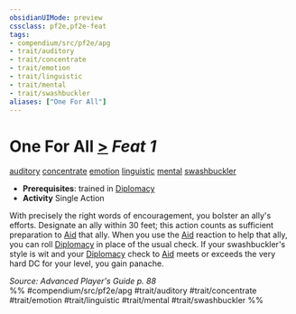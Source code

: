 ```yaml
---
obsidianUIMode: preview
cssclass: pf2e,pf2e-feat
tags:
- compendium/src/pf2e/apg
- trait/auditory
- trait/concentrate
- trait/emotion
- trait/linguistic
- trait/mental
- trait/swashbuckler
aliases: ["One For All"]
---
```

# One For All  [>](chapter-9-playing-the-game.md#Actions "Single Action") *Feat 1*  
[auditory](auditory.md "Auditory Effect Trait")  [concentrate](concentrate.md "Concentrate Action & Ability Trait")  [emotion](emotion.md "Emotion Effect Trait")  [linguistic](linguistic.md "Linguistic Effect Trait")  [mental](mental.md "Mental Effect Trait")  [swashbuckler](Reference/Rules/Traits/swashbuckler-apg.md "Swashbuckler Class Trait")  

- **Prerequisites**: trained in [Diplomacy](skills.md#Diplomacy)
- **Activity** Single Action

With precisely the right words of encouragement, you bolster an ally's efforts. Designate an ally within 30 feet; this action counts as sufficient preparation to [Aid](aid.md) that ally. When you use the [Aid](aid.md) reaction to help that ally, you can roll [Diplomacy](skills.md#Diplomacy) in place of the usual check. If your swashbuckler's style is wit and your [Diplomacy](skills.md#Diplomacy) check to [Aid](aid.md) meets or exceeds the very hard DC for your level, you gain panache.

*Source: Advanced Player's Guide p. 88*  
%% #compendium/src/pf2e/apg #trait/auditory #trait/concentrate #trait/emotion #trait/linguistic #trait/mental #trait/swashbuckler %%
